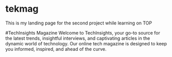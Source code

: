 # tekmag
This is my landing page for the second project while learning on TOP


#TechInsights Magazine
Welcome to TechInsights, your go-to source for the latest trends, insightful interviews, and captivating articles in the dynamic world of technology. Our online tech magazine is designed to keep you informed, inspired, and ahead of the curve.
